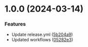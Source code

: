 # 1.0.0 (2024-03-14)


### Features

* Update release.yml ([5b204a9](https://github.com/pottio/ngx-iobroker/commit/5b204a9e548cddbf8e507ab3152081a21376fc71))
* Updated workflows ([05282e3](https://github.com/pottio/ngx-iobroker/commit/05282e3d32d55a33a09191efc3f42fac338b903d))
